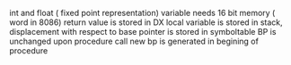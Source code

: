 int and float ( fixed point representation) variable needs 16 bit memory ( word in 8086)
return value is stored in DX
local variable is stored in stack,
	 displacement with respect to base pointer is stored in symboltable
BP is unchanged upon procedure call
new bp is generated in begining of procedure